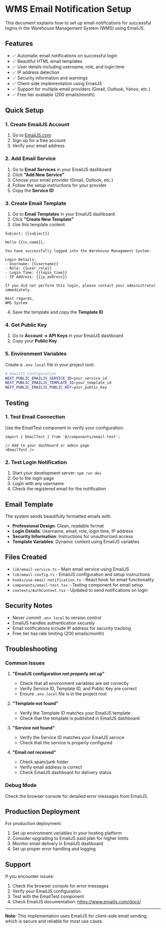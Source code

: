 # WMS Email Notification Setup

This document explains how to set up email notifications for successful logins in the Warehouse Management System (WMS) using EmailJS.

## Features

- ✅ Automatic email notifications on successful login
- ✅ Beautiful HTML email templates
- ✅ User details including username, role, and login time
- ✅ IP address detection
- ✅ Security information and warnings
- ✅ Client-side implementation using EmailJS
- ✅ Support for multiple email providers (Gmail, Outlook, Yahoo, etc.)
- ✅ Free tier available (200 emails/month)

## Quick Setup

### 1. Create EmailJS Account

1. Go to [EmailJS.com](https://www.emailjs.com/)
2. Sign up for a free account
3. Verify your email address

### 2. Add Email Service

1. Go to **Email Services** in your EmailJS dashboard
2. Click **"Add New Service"**
3. Choose your email provider (Gmail, Outlook, etc.)
4. Follow the setup instructions for your provider
5. Copy the **Service ID**

### 3. Create Email Template

1. Go to **Email Templates** in your EmailJS dashboard
2. Click **"Create New Template"**
3. Use this template content:

```
Subject: {{subject}}

Hello {{to_name}},

You have successfully logged into the Warehouse Management System.

Login Details:
- Username: {{username}}
- Role: {{user_role}}
- Login Time: {{login_time}}
- IP Address: {{ip_address}}

If you did not perform this login, please contact your administrator immediately.

Best regards,
WMS System
```

4. Save the template and copy the **Template ID**

### 4. Get Public Key

1. Go to **Account → API Keys** in your EmailJS dashboard
2. Copy your **Public Key**

### 5. Environment Variables

Create a `.env.local` file in your project root:

```bash
# EmailJS Configuration
NEXT_PUBLIC_EMAILJS_SERVICE_ID=your_service_id
NEXT_PUBLIC_EMAILJS_TEMPLATE_ID=your_template_id
NEXT_PUBLIC_EMAILJS_PUBLIC_KEY=your_public_key
```

## Testing

### 1. Test Email Connection

Use the EmailTest component to verify your configuration:

```tsx
import { EmailTest } from '@/components/email-test';

// Add to your dashboard or admin page
<EmailTest />
```

### 2. Test Login Notification

1. Start your development server: `npm run dev`
2. Go to the login page
3. Login with any username
4. Check the registered email for the notification

## Email Template

The system sends beautifully formatted emails with:

- **Professional Design**: Clean, readable format
- **Login Details**: Username, email, role, login time, IP address
- **Security Information**: Instructions for unauthorized access
- **Template Variables**: Dynamic content using EmailJS variables

## Files Created

- `lib/email-service.ts` - Main email service using EmailJS
- `lib/email-config.ts` - EmailJS configuration and setup instructions
- `hooks/use-email-notification.ts` - React hook for email functionality
- `components/email-test.tsx` - Testing component for email setup
- `contexts/AuthContext.tsx` - Updated to send notifications on login

## Security Notes

- Never commit `.env.local` to version control
- EmailJS handles authentication securely
- Email notifications include IP address for security tracking
- Free tier has rate limiting (200 emails/month)

## Troubleshooting

### Common Issues

1. **"EmailJS configuration not properly set up"**
   - Check that all environment variables are set correctly
   - Verify Service ID, Template ID, and Public Key are correct
   - Ensure `.env.local` file is in the project root

2. **"Template not found"**
   - Verify the Template ID matches your EmailJS template
   - Check that the template is published in EmailJS dashboard

3. **"Service not found"**
   - Verify the Service ID matches your EmailJS service
   - Check that the service is properly configured

4. **"Email not received"**
   - Check spam/junk folder
   - Verify email address is correct
   - Check EmailJS dashboard for delivery status

### Debug Mode

Check the browser console for detailed error messages from EmailJS.

## Production Deployment

For production deployment:

1. Set up environment variables in your hosting platform
2. Consider upgrading to EmailJS paid plan for higher limits
3. Monitor email delivery in EmailJS dashboard
4. Set up proper error handling and logging

## Support

If you encounter issues:

1. Check the browser console for error messages
2. Verify your EmailJS configuration
3. Test with the EmailTest component
4. Check EmailJS documentation: https://www.emailjs.com/docs/

---

**Note**: This implementation uses EmailJS for client-side email sending, which is secure and reliable for most use cases.
